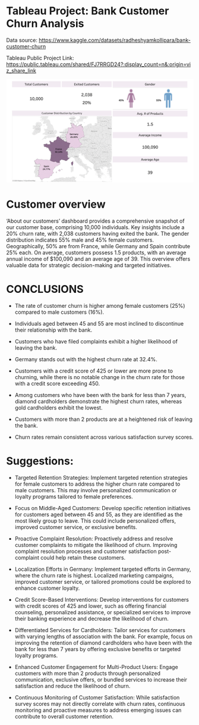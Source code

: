 # **Tableau Project: Bank Customer Churn Analysis**


Data source: https://www.kaggle.com/datasets/radheshyamkollipara/bank-customer-churn

Tableau Public Project Link: https://public.tableau.com/shared/FJ7RRGD24?:display_count=n&:origin=viz_share_link



 
![image link](customer_overview.png)

# Customer overview
 ‘About our customers’ dashboard provides a comprehensive snapshot of our customer base, comprising 10,000 individuals. Key insights include a 20% churn rate, with 2,038 customers having exited the bank. The gender distribution indicates 55% male and 45% female customers. Geographically, 50% are from France, while Germany and Spain contribute 25% each. On average, customers possess 1.5 products, with an average annual income of $100,090 and an average age of 39. This overview offers valuable data for strategic decision-making and targeted initiatives.

 



# CONCLUSIONS
-	The rate of customer churn is higher among female customers (25%) compared to male customers (16%).
-	Individuals aged between 45 and 55 are most inclined to discontinue their relationship with the bank.
-	Customers who have filed complaints exhibit a higher likelihood of leaving the bank.
-	Germany stands out with the highest churn rate at 32.4%.
-	Customers with a credit score of 425 or lower are more prone to churning, while there is no notable change in the churn rate for those with a credit score exceeding 450.


 

- Among customers who have been with the bank for less than 7 years, diamond cardholders demonstrate the highest churn rates, whereas gold cardholders exhibit the lowest.
- Customers with more than 2 products are at a heightened risk of leaving the bank.
- Churn rates remain consistent across various satisfaction survey scores.

# Suggestions:
- Targeted Retention Strategies:
Implement targeted retention strategies for female customers to address the higher churn rate compared to male customers. This may involve personalized communication or loyalty programs tailored to female preferences.

- Focus on Middle-Aged Customers:
Develop specific retention initiatives for customers aged between 45 and 55, as they are identified as the most likely group to leave. This could include personalized offers, improved customer service, or exclusive benefits.

- Proactive Complaint Resolution:
Proactively address and resolve customer complaints to mitigate the likelihood of churn. Improving complaint resolution processes and customer satisfaction post-complaint could help retain these customers.

- Localization Efforts in Germany:
Implement targeted efforts in Germany, where the churn rate is highest. Localized marketing campaigns, improved customer service, or tailored promotions could be explored to enhance customer loyalty.

- Credit Score-Based Interventions:
Develop interventions for customers with credit scores of 425 and lower, such as offering financial counseling, personalized assistance, or specialized services to improve their banking experience and decrease the likelihood of churn.

- Differentiated Services for Cardholders:
Tailor services for customers with varying lengths of association with the bank. For example, focus on improving the retention of diamond cardholders who have been with the bank for less than 7 years by offering exclusive benefits or targeted loyalty programs.

- Enhanced Customer Engagement for Multi-Product Users:
Engage customers with more than 2 products through personalized communication, exclusive offers, or bundled services to increase their satisfaction and reduce the likelihood of churn.

- Continuous Monitoring of Customer Satisfaction:
While satisfaction survey scores may not directly correlate with churn rates, continuous monitoring and proactive measures to address emerging issues can contribute to overall customer retention.


